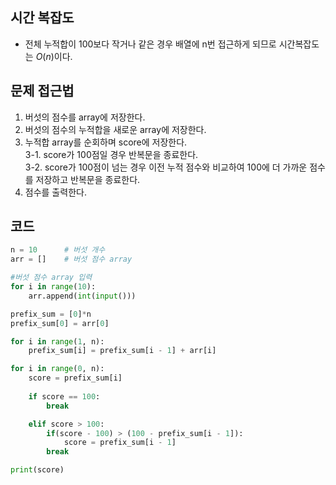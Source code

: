 ## 시간 복잡도
- 전체 누적합이 100보다 작거나 같은 경우 배열에 n번 접근하게 되므로 시간복잡도는 $O(n)$이다. 

## 문제 접근법
1. 버섯의 점수를 array에 저장한다.
2. 버섯의 점수의 누적합을 새로운 array에 저장한다.
3. 누적합 array를 순회하며 score에 저장한다.   
3-1. score가 100점일 경우 반복문을 종료한다.  
3-2. score가 100점이 넘는 경우 이전 누적 점수와 비교하여 100에 더 가까운 점수를 저장하고 반복문을 종료한다. 
4. 점수를 출력한다. 

## 코드

```python
n = 10      # 버섯 개수
arr = []    # 버섯 점수 array

#버섯 점수 array 입력
for i in range(10):
    arr.append(int(input()))

prefix_sum = [0]*n
prefix_sum[0] = arr[0]     

for i in range(1, n):
    prefix_sum[i] = prefix_sum[i - 1] + arr[i]

for i in range(0, n):
    score = prefix_sum[i]
    
    if score == 100:        
        break

    elif score > 100:       
        if(score - 100) > (100 - prefix_sum[i - 1]):     
            score = prefix_sum[i - 1]
        break

print(score)
```